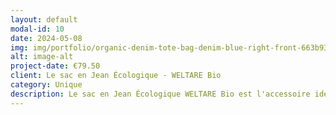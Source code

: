 ```yaml
---
layout: default
modal-id: 10
date: 2024-05-08
img: img/portfolio/organic-denim-tote-bag-denim-blue-right-front-663b93d5880c9.png
alt: image-alt
project-date: €79.50
client: Le sac en Jean Écologique - WELTARE Bio
category: Unique
description: Le sac en Jean Écologique WELTARE Bio est l'accessoire idéal pour les personnes soucieuses de l'environnement et à la recherche d'un sac à la fois élégant et pratique. Fabriqué à partir de coton 100 % biologique, ce sac est à la fois durable et doux au toucher. Son design spacieux peut accueillir votre livre, vos courses ou vos affaires du quotidien, tandis que sa poche intérieure vous permet de garder vos petits objets bien rangés.
---
```

